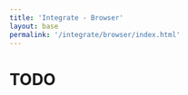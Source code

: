 ```yaml
---
title: 'Integrate - Browser'
layout: base
permalink: '/integrate/browser/index.html'
---
```


# TODO
